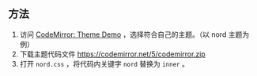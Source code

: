 ## 方法

1. 访问 [CodeMirror: Theme Demo](https://codemirror.net/5/demo/theme.html) ，选择符合自己的主题。（以 nord 主题为例）
2. 下载主题代码文件 <https://codemirror.net/5/codemirror.zip>
3. 打开 `nord.css` ，将代码内关键字 `nord` 替换为 `inner` 。
